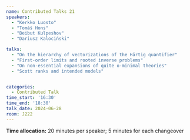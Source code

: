 ```yaml
---
name: Contributed Talks 21
speakers: 
  - "Kerkko Luosto"
  - "Tomáš Hons"
  - "Beibut Kulpeshov"
  - "Dariusz Kalociński"

talks: 
  - "On the hierarchy of vectorizations of the Härtig quantifier"
  - "First-order limits and rooted inverse problems"
  - "On non-essential expansions of quite o-minimal theories"
  - "Scott ranks and intended models"


categories:
  - Contributed Talk
time_start: '16:30'
time_end: '18:30'
talk_date: 2024-06-28
room: J222
---
```

**Time allocation:** 20 minutes per speaker; 5 minutes for each changeover
